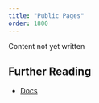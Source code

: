 ```yaml
---
title: "Public Pages"
order: 1800
---
```

Content not yet written
<!-- TODO: FILL THIS OUT-->

## Further Reading
- [Docs](https://docs.servicenow.com/csh?version=latest&topicname=t_MakeAPagePublic)
